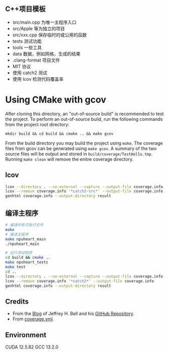 ## C++项目模板
- src/main.cpp 为唯一主程序入口
- src/Apple 等为独立的项目
- src/xxx.cpp 保存临时的或公用的函数
- tests 测试功能
- tools 一些工具
- data 数据，例如网格，生成的结果
- .clang-format 项目文件
- MIT 协议
- 使用 catch2 测试
- 使用 lcov 检测代码覆盖率

# Using CMake with gcov

After cloning this directory, an "out-of-source build" is recommended to
test the project. To perform an out-of-source build, run the following commands
from the project root directory:

```
mkdir build && cd build && cmake .. && make gcov
```

From the build directory you may build the project using `make`. The coverage
files from gcov can be generated using `make gcov`. A summary of the two source
files will be output and stored in `build/coverage/TestHello.tmp`. Running
`make clean` will remove the enitre coverage directory.

## lcov
``` bash
lcov --directory . --no-external --capture --output-file coverage.info
lcov --remove coverage.info '*catch2-src*' --output-file coverage.info
genhtml coverage.info --output-directory result
```
## 编译主程序

```bash
# 编译所有可执行文件
make 
# 编译主程序
make npuheart_main
./npuheart_main
```

```bash
# 运行测试程序
cd build && cmake ..
make npuheart_tests
make test
cd ..
lcov --directory . --no-external --capture --output-file coverage.info
lcov --remove coverage.info '*catch2*' --output-file coverage.info
genhtml coverage.info --output-directory result
```

## Credits
- From the [Blog](https://github.com/jhbell/cmake-gcov) of Jeffrey H. Bell and his [GitHub Repository](https://jhbell.com/using-cmake-and-gcov).
- From [coverage.yml](https://github.com/ipc-sim/ipc-toolkit/blob/main/.github/workflows/coverage.yml).


## Environment
CUDA 12.5.82
GCC  13.2.0

